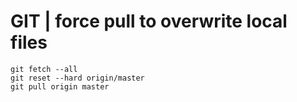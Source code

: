 # GIT \| force pull to overwrite local files

```
git fetch --all
git reset --hard origin/master
git pull origin master
```



